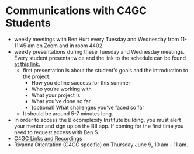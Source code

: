 # Communications with C4GC Students
* weekly meetings with Ben Hurt every Tuesday and Wednesday from 11-11:45 am on Zoom and in room 4402.
* weekly presentations during these Tuesday and Wednesday meetings. Every student presents twice and the link to the schedule can be found [at this link.](https://docs.google.com/document/d/1_A4Gp7HL4EV4WvQpnFMiMAAArnFcfZDCyEhJ85NxG1c/edit)
    * first presentation is about the student's goals and the introduction to the project: 
        * How you define success for this summer
        * Who you’re working with
        * What your project is
        * What you’ve done so far
        * [optional] What challenges you’ve faced so far
    * It should be around 5-7 minutes long.
* In order to access the Biocomplexity Institute building, you must alert your mentor and sign up on the BII app. If coming for the first time you need to request access with Ben S.
*  [C4GC Links and Recordings](https://docs.google.com/spreadsheets/d/1vHwF4ctXbDb3Nhx7CBE4w9AX1KcwfBDni6CD1aAdV1A/edit#gid=0)
*  Rivanna Orientation (C4GC specific) on Thursday June 9, 10 am - 11 am.

